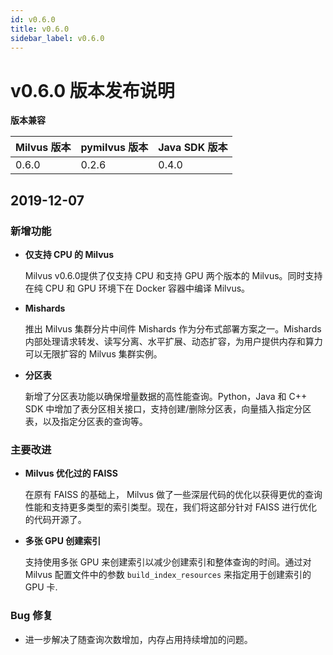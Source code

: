 ```yaml
---
id: v0.6.0
title: v0.6.0
sidebar_label: v0.6.0
---
```


# v0.6.0 版本发布说明

**版本兼容**

| Milvus 版本    | pymilvus 版本     | Java SDK 版本    |
| ---------------| -----------------|------------------|
| 0.6.0          | 0.2.6            | 0.4.0            |

## 2019-12-07

### 新增功能

- **仅支持 CPU 的 Milvus**
  
  Milvus v0.6.0提供了仅支持 CPU 和支持 GPU 两个版本的 Milvus。同时支持在纯 CPU 和 GPU 环境下在 Docker 容器中编译 Milvus。

- **Mishards** 
  
  推出 Milvus 集群分片中间件 Mishards 作为分布式部署方案之一。Mishards 内部处理请求转发、读写分离、水平扩展、动态扩容，为用户提供内存和算力可以无限扩容的 Milvus 集群实例。

- **分区表**
  
  新增了分区表功能以确保增量数据的高性能查询。Python，Java 和 C++ SDK 中增加了表分区相关接口，支持创建/删除分区表，向量插入指定分区表，以及指定分区表的查询等。
  
### 主要改进
  
- **Milvus 优化过的 FAISS**

  在原有 FAISS 的基础上， Milvus 做了一些深层代码的优化以获得更优的查询性能和支持更多类型的索引类型。现在，我们将这部分针对 FAISS 进行优化的代码开源了。
  
- **多张 GPU 创建索引**
 
  支持使用多张 GPU 来创建索引以减少创建索引和整体查询的时间。通过对 Milvus 配置文件中的参数 `build_index_resources` 来指定用于创建索引的 GPU 卡.
  
### Bug 修复

- 进一步解决了随查询次数增加，内存占用持续增加的问题。
